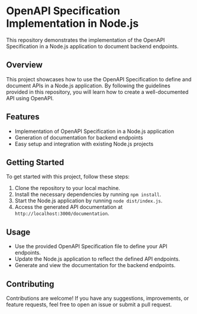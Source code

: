 # OpenAPI Specification Implementation in Node.js

This repository demonstrates the implementation of the OpenAPI Specification in a Node.js application to document backend endpoints.

## Overview

This project showcases how to use the OpenAPI Specification to define and document APIs in a Node.js application. By following the guidelines provided in this repository, you will learn how to create a well-documented API using OpenAPI.

## Features

- Implementation of OpenAPI Specification in a Node.js application
- Generation of documentation for backend endpoints
- Easy setup and integration with existing Node.js projects

## Getting Started

To get started with this project, follow these steps:

1. Clone the repository to your local machine.
2. Install the necessary dependencies by running `npm install`.
3. Start the Node.js application by running `node dist/index.js`.
4. Access the generated API documentation at `http://localhost:3000/documentation`.

## Usage

- Use the provided OpenAPI Specification file to define your API endpoints.
- Update the Node.js application to reflect the defined API endpoints.
- Generate and view the documentation for the backend endpoints.

## Contributing

Contributions are welcome! If you have any suggestions, improvements, or feature requests, feel free to open an issue or submit a pull request.

